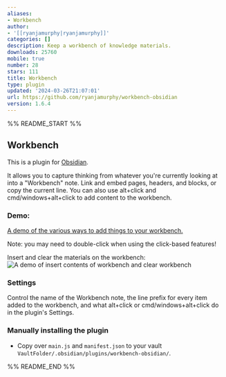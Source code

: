 ```yaml
---
aliases:
- Workbench
author:
- '[[ryanjamurphy|ryanjamurphy]]'
categories: []
description: Keep a workbench of knowledge materials.
downloads: 25760
mobile: true
number: 28
stars: 111
title: Workbench
type: plugin
updated: '2024-03-26T21:07:01'
url: https://github.com/ryanjamurphy/workbench-obsidian
version: 1.6.4
---
```


%% README_START %%

## Workbench

This is a plugin for [Obsidian](https://obsidian.md).

It allows you to capture thinking from whatever you're currently looking at into a "Workbench" note. Link and embed pages, headers, and blocks, or copy the current line. You can also use alt+click and cmd/windows+alt+click to add content to the workbench.

### Demo:

[A demo of the various ways to add things to your workbench.](https://i.imgur.com/tG4dOvp.gif)

Note: you may need to double-click when using the click-based features! 

Insert and clear the materials on the workbench:
![A demo of insert contents of workbench and clear workbench](https://i.imgur.com/YCazTIb.gif)

### Settings
Control the name of the Workbench note, the line prefix for every item added to the workbench, and what alt+click or cmd/windows+alt+click do in the plugin's Settings.

### Manually installing the plugin

- Copy over `main.js` and `manifest.json` to your vault `VaultFolder/.obsidian/plugins/workbench-obsidian/`.


%% README_END %%